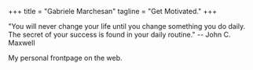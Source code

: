 +++
title = "Gabriele Marchesan"
tagline = "Get Motivated."
+++

"You will never change your life until you change something you do daily. The secret of your success is found in your daily routine." -- John C. Maxwell

My personal frontpage on the web.
